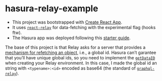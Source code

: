 # hasura-relay-example

- This project was bootstrapped with [Create React App](https://github.com/facebook/create-react-app).
- It uses [`react-relay`](https://github.com/facebook/relay/tree/master/packages/react-relay) for data-fetching with the experimental flag (hooks ftw).
- The Hasura app was deployed following this [starter guide](https://hasura.io/docs/1.0/graphql/manual/getting-started/index.html).

The base of this project is that Relay asks for a server that provides a [mechanism for refetching an object](https://github.com/graphql/graphql-relay-js), i.e., a global id. Hasura can’t garantee that you’ll have unique global ids, so you need to implement the [`getDataID`](https://github.com/renanmav/hasura-relay-example/blob/master/src/environment.ts#L40-L42) when creating your Relay environment. In this case, I made the global id an string with `<typename>:<id>` encoded as base64 (the standard of [`graphql-relay`](https://github.com/graphql/graphql-relay-js)).
